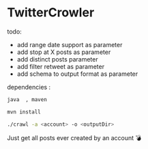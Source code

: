 # TwitterCrowler


todo:
- add range date support as parameter
- add stop at X posts as parameter
- add distinct posts parameter
- add filter retweet as parameter
- add schema to output format as parameter


dependencies :
```sh 
java  , maven 
```

```sh
mvn install 
```

```sh
./crawl -a <account> -o <outputDir> 
```

Just get all posts ever created by an account  💣


